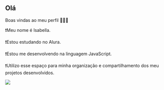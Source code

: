 ## Olá
Boas vindas ao meu perfil 💟💟💟

❗Meu nome é Isabella.

❗Estou estudando no Alura.

❗Estou me desenvolvendo na linguagem JavaScript.

❗Utilizo esse espaço para minha organização e compartilhamento dos meu projetos desenvolvidos.

![](https://media1.tenor.com/m/fmJefBMQ7iMAAAAC/fabulous-barbie.gif)

<!--
**Zabella00/Zabella00** is a ✨ _special_ ✨ repository because its `README.md` (this file) appears on your GitHub profile.

Here are some ideas to get you started:

- 🔭 I’m currently working on ...
- 🌱 I’m currently learning ...
- 👯 I’m looking to collaborate on ...
- 🤔 I’m looking for help with ...
- 💬 Ask me about ...
- 📫 How to reach me: ...
- 😄 Pronouns: ...
- ⚡ Fun fact: ...
-->
